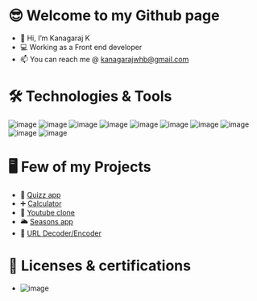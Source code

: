 <h1>😎 Welcome to my Github page</h1>

- 👋 Hi, I’m Kanagaraj K
- 💻 Working as a Front end developer
- 📫 You can reach me @ kanagarajwhb@gmail.com

<h1>🛠️ Technologies & Tools</h1>

![image](https://user-images.githubusercontent.com/81580398/150662855-51e7d098-f0f1-42d2-b40e-712a3306a7ca.png)
![image](https://user-images.githubusercontent.com/81580398/150663396-bb926d27-3266-419c-8928-3eadef1eee5d.png) 
![image](https://user-images.githubusercontent.com/81580398/150663410-97bdf33d-fba2-4c97-a694-90643489042e.png)
![image](https://user-images.githubusercontent.com/81580398/150662866-a598fcb2-3726-4b8b-9f0c-86a68e57ccf0.png)
![image](https://user-images.githubusercontent.com/81580398/150663418-962a5f32-c519-424a-905e-ac62230eb3c3.png)
![image](https://user-images.githubusercontent.com/81580398/150663425-ea69571c-bfd5-459b-ad7e-1c4b15310b0e.png)
![image](https://user-images.githubusercontent.com/81580398/150663431-1c703e98-ca6c-4f0a-8b49-77dfc3314822.png)
![image](https://user-images.githubusercontent.com/81580398/150663440-d21a418d-f666-48e3-94ff-c185943231af.png)
![image](https://user-images.githubusercontent.com/81580398/150663454-751804f6-55fb-40ef-9af7-4c9828172433.png)
![image](https://user-images.githubusercontent.com/81580398/151210986-50bcb237-dea9-4942-9586-a98b146b121e.png)


<h1>🖥️	Few of my Projects</h1>

- 🔔 [Quizz app](https://kanagu555.github.io/Quizz_App)
- ➕ [Calculator](https://kanagu555.github.io/calculator)
- 🎥 [Youtube clone](https://youtube-video-api.vercel.app)
- 🌥️ [Seasons app](https://seasons-app-sigma.vercel.app)
- 🔀 [URL Decoder/Encoder](https://url-decoder-encoder.vercel.app/)

<h1>📒 Licenses & certifications</h1>

- ![image](https://user-images.githubusercontent.com/81580398/210087099-a96cd9f1-5c39-4faf-b75a-d9caa89deea4.png)


<!---
kanagu555/kanagu555 is a ✨ special ✨ repository because its `README.md` (this file) appears on your GitHub profile.
You can click the Preview link to take a look at your changes.
--->
